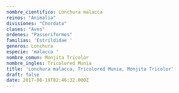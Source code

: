 ```yaml
---
nombre_cientifico: Lonchura malacca
reinos: "Animalia"
divisiones: "Chordata"
clases: "Aves"
ordenes: "Passeriformes"
familias: 'Estrildidae '
generos: Lonchura
especie: 'malacca '
nombre_comun: Monjita Tricolor
nombre_ingles: Tricolored Munia
title: 'Lonchura malacca, Tricolored Munia, Monjita Tricolor'
draft: false
date: 2017-08-19T02:46:32.000Z
---
```


